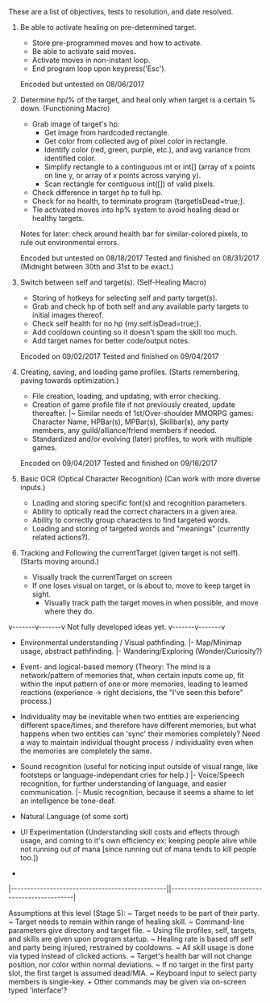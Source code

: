 These are a list of objectives, tests to resolution, and date resolved.

1) Be able to activate healing on pre-determined target.
	+ Store pre-programmed moves and how to activate.
	+ Be able to activate said moves.
	+ Activate moves in non-instant loop.
	+ End program loop upon keypress('Esc').
	
	Encoded but untested on 08/06/2017

2) Determine hp/% of the target, and heal only when target is a certain % down.	(Functioning Macro)
	+ Grab image of target's hp:
		+ Get image from hardcoded rectangle.
		+ Get color from collected avg of pixel color in rectangle.
		+ Identify color (red, green, purple, etc.), and avg variance from identified color.
		+ Simplify rectangle to a continguous int or int[] (array of x points on line y,
			or array of x points across varying y).
		+ Scan rectangle for contiguous int([]) of valid pixels.
	+ Check difference in target hp to full hp.
	+ Check for no health, to terminate program {targetIsDead=true;}.
	+ Tie activated moves into hp% system to avoid healing dead or healthy targets.

	Notes for later: check around health bar for similar-colored pixels,
		to rule out environmental errors.

	Encoded but untested on 08/18/2017
	Tested and finished on 08/31/2017 (Midnight between 30th and 31st to be exact.)

3) Switch between self and target(s).	(Self-Healing Macro)
	+ Storing of hotkeys for selecting self and party target(s).
	+ Grab and check hp of both self and any available party targets to initial images thereof.
	+ Check self health for no hp {my.self.isDead=true;}.
	+ Add cooldown counting so it doesn't spam the skill too much.
	+ Add target names for better code/output notes.

	Encoded on 09/02/2017
	Tested and finished on 09/04/2017

4) Creating, saving, and loading game profiles.		(Starts remembering, paving towards optimization.)
	+ File creation, loading, and updating, with error checking.
	+ Creation of game profile file if not previously created, update thereafter.
	  |~ Similar needs of 1st/Over-shoulder MMORPG games: Character Name, HPBar(s), MPBar(s),
	    Skillbar(s), any party members, any guild/alliance/friend members if needed.
	+ Standardized and/or evolving (later) profiles, to work with multiple games.

	Encoded on 09/04/2017
	Tested and finished on 09/16/2017

5) Basic OCR (Optical Character Recognition)		(Can work with more diverse inputs.)
	+ Loading and storing specific font(s) and recognition parameters.
	+ Ability to optically read the correct characters in a given area.
	+ Ability to correctly group characters to find targeted words.
	+ Loading and storing of targeted words and "meanings" (currently related actions?).

6) Tracking and Following the currentTarget (given target is not self).		(Starts moving around.)
	+ Visually track the currentTarget on screen
	+ If one loses visual on target, or is about to, move to keep target in sight.
		+ Visually track path the target moves in when possible, and move where they do.

v-------v-------v Not fully developed ideas yet. v-------v-------v

 - Environmental understanding / Visual pathfinding.
 |- Map/Minimap usage, abstract pathfinding.
 |- Wandering/Exploring (Wonder/Curiosity?)

 - Event- and logical-based memory (Theory: The mind is a network/pattern of memories that, when
	certain inputs come up, fit within the input pattern of one or more memories, leading to
	learned reactions (experience -> right decisions, the "I've seen this before" process.)

 - Individuality may be inevitable when two entities are experiencing different space/times, and
	therefore have different memories, but what happens when two entities can 'sync' their memories
	completely? Need a way to maintain individual thought process / individuality even when the
	memories are completely the same.

 - Sound recognition (useful for noticing input outside of visual range, like footsteps or 
	language-independant cries for help.)
 |- Voice/Speech recognition, for further understanding of language, and easier communication.
 |- Music recognition, because it seems a shame to let an intelligence be tone-deaf.

 - Natural Language (of some sort)

 - UI Experimentation (Understanding skill costs and effects through usage, and coming to it's own
	efficiency ex: keeping people alive while not running out of mana [since running out of mana
	tends to kill people too.])

 - 

|------------------------------------------------||------------------------------------------------|

Assumptions at this level (Stage 5):
	~ Target needs to be part of their party.
	~ Target needs to remain within range of healing skill.
	~ Command-line parameters give directory and target file.
	~ Using file profiles, self, targets, and skills are given upon program startup.
	~ Healing rate is based off self and party being injured, restrained by cooldowns.
	~ All skill usage is done via typed instead of clicked actions.
	~ Target's health bar will not change position, nor color within normal deviations.
	~ If no target in the first party slot, the first target is assumed dead/MIA.
	~ Keyboard input to select party members is single-key.
	+ Other commands may be given via on-screen typed 'interface'?